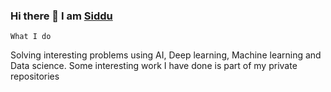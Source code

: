 ### Hi there 👋 I am [Siddu](https://www.linkedin.com/in/swamy-ks-b3739955/)
```
What I do
```
Solving interesting problems using AI, Deep learning, Machine learning and Data science.
Some interesting work I have done is part of my private repositories


<!--
**creative-swamy/creative-swamy** is a ✨ _special_ ✨ repository because its `README.md` (this file) appears on your GitHub profile.

Here are some ideas to get you started:


- 🌱 I’m currently learning ...
- 👯 I’m looking to collaborate on ...
- 🤔 I’m looking for help with ...
- 💬 Ask me about ...
- 📫 How to reach me: ...
- 😄 Pronouns: ...
- ⚡ Fun fact: ...
-->
